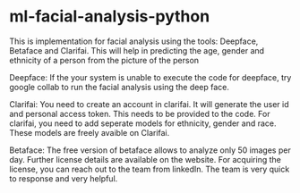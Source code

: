 # ml-facial-analysis-python
This is implementation for facial analysis using the tools: Deepface, Betaface and Clarifai. This will help in predicting the age, gender and ethnicity of a person from the picture of the person

Deepface:
If the your system is unable to execute the code for deepface, try google collab to run the facial analysis using the deep face. 

Clarifai:
You need to create an account in clarifai. It will generate the user id and personal access token. This needs to be provided to the code. For clarifai, you need to add seperate models for ethnicity, gender and race. These models are freely avaible on Clarifai.

Betaface:
The free version of betaface allows to analyze only 50 images per day. Further license details are available on the website. For acquiring the license, you can reach out to the team from linkedIn. The team is very quick to response and very helpful.
